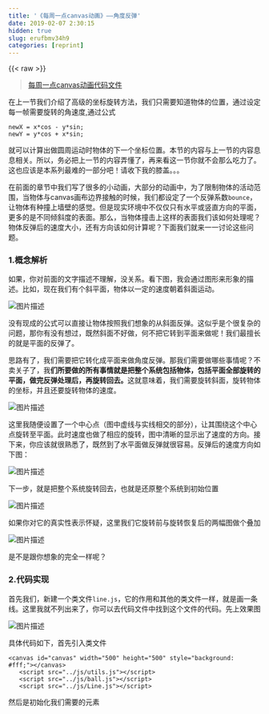 ```yaml
---
title: '《每周一点canvas动画》——角度反弹' 
date: 2019-02-07 2:30:15
hidden: true
slug: erufbmv34h9
categories: [reprint]
---
```


{{< raw >}}

                    
<blockquote><p><a href="https://github.com/supperjet/H5-Animation" rel="nofollow noreferrer" target="_blank">每周一点canvas动画代码文件</a></p></blockquote>
<p>在上一节我们介绍了高级的坐标旋转方法，我们只需要知道物体的位置，通过设定每一帧需要旋转的角速度,通过公式</p>
<div class="widget-codetool" style="display:none;">
      <div class="widget-codetool--inner">
      <span class="selectCode code-tool" data-toggle="tooltip" data-placement="top" title="" data-original-title="全选"></span>
      <span type="button" class="copyCode code-tool" data-toggle="tooltip" data-placement="top" data-clipboard-text="newX = x*cos - y*sin;
newY = y*cos + x*sin;" title="" data-original-title="复制"></span>
      <span type="button" class="saveToNote code-tool" data-toggle="tooltip" data-placement="top" title="" data-original-title="放进笔记"></span>
      </div>
      </div><pre class="bash hljs"><code class="bash">newX = x*cos - y*sin;
newY = y*cos + x*sin;</code></pre>
<p>就可以计算出做圆周运动时物体的下一个坐标位置。本节的内容与上一节的内容息息相关。所以，务必把上一节的内容弄懂了，再来看这一节你就不会那么吃力了。这也应该是本系列最难的一部分吧！请收下我的膝盖。。。</p>
<p>在前面的章节中我们写了很多的小动画，大部分的动画中，为了限制物体的活动范围，当物体与canvas画布边界接触的时候，我们都设定了一个反弹系数<code>bounce</code>，让物体有种撞上墙壁的感觉。但是现实环境中不仅仅只有水平或竖直方向的平面，更多的是不同倾斜度的表面。那么，当物体撞击上这样的表面我们该如何处理呢？物体反弹后的速度大小，还有方向该如何计算呢？下面我们就来一一讨论这些问题。</p>
<h3 id="articleHeader0">1.概念解析</h3>
<p>如果，你对前面的文字描述不理解，没关系。看下图，我会通过图形来形象的描述。比如，现在我们有个斜平面，物体以一定的速度朝着斜面运动。</p>
<p><span class="img-wrap"><img data-src="/img/bVy05I" src="https://static.alili.tech/img/bVy05I" alt="图片描述" title="图片描述" style="cursor: pointer; display: inline;"></span></p>
<p>没有现成的公式可以直接让物体按照我们想象的从斜面反弹。这似乎是个很复杂的问题，那你有没有想过，既然斜面不好做，何不把它转到平面来做呢！我们最擅长的就是平面的反弹了。</p>
<p>思路有了，我们需要把它转化成平面来做角度反弹。那我们需要做哪些事情呢？不卖关子了，我<strong>们所要做的所有事情就是把整个系统包括物体，包括平面全部旋转的平面，做完反弹处理后，再旋转回去。</strong>这就意味着，我们需要旋转斜面，旋转物体的坐标，并且还要旋转物体的速度。</p>
<p><span class="img-wrap"><img data-src="/img/bVy05M" src="https://static.alili.tech/img/bVy05M" alt="图片描述" title="图片描述" style="cursor: pointer; display: inline;"></span></p>
<p>这里我随便设置了一个中心点（图中虚线与实线相交的部分），让其围绕这个中心点旋转至平面。此时速度也做了相应的旋转，图中清晰的显示出了速度的方向。接下来，你应该就很熟悉了，既然到了水平面做反弹就很容易。反弹后的速度方向如下图：</p>
<p><span class="img-wrap"><img data-src="/img/bVy05N" src="https://static.alili.tech/img/bVy05N" alt="图片描述" title="图片描述" style="cursor: pointer; display: inline;"></span></p>
<p>下一步，就是把整个系统旋转回去，也就是还原整个系统到初始位置</p>
<p><span class="img-wrap"><img data-src="/img/bVy05O" src="https://static.alili.tech/img/bVy05O" alt="图片描述" title="图片描述" style="cursor: pointer; display: inline;"></span></p>
<p>如果你对它的真实性表示怀疑，这里我们它旋转前与旋转恢复后的两幅图做个叠加</p>
<p><span class="img-wrap"><img data-src="/img/bVy05R" src="https://static.alili.tech/img/bVy05R" alt="图片描述" title="图片描述" style="cursor: pointer;"></span></p>
<p>是不是跟你想象的完全一样呢？</p>
<h3 id="articleHeader1">2.代码实现</h3>
<p>首先我们，新建一个类文件<code>line.js</code>，它的作用和其他的类文件一样，就是画一条线。这里我就不列出来了，你可以去代码文件中找到这个文件的代码。先上效果图</p>
<p><span class="img-wrap"><img data-src="/img/bVy06r" src="https://static.alili.tech/img/bVy06r" alt="图片描述" title="图片描述" style="cursor: pointer;"></span></p>
<p>具体代码如下，首先引入类文件</p>
<div class="widget-codetool" style="display:none;">
      <div class="widget-codetool--inner">
      <span class="selectCode code-tool" data-toggle="tooltip" data-placement="top" title="" data-original-title="全选"></span>
      <span type="button" class="copyCode code-tool" data-toggle="tooltip" data-placement="top" data-clipboard-text="<canvas id=&quot;canvas&quot; width=&quot;500&quot; height=&quot;500&quot; style=&quot;background: #fff;&quot;></canvas>
   <script src=&quot;../js/utils.js&quot;></script>
   <script src=&quot;../js/ball.js&quot;></script>
   <script src=&quot;../js/Line.js&quot;></script>" title="" data-original-title="复制"></span>
      <span type="button" class="saveToNote code-tool" data-toggle="tooltip" data-placement="top" title="" data-original-title="放进笔记"></span>
      </div>
      </div><pre class="bash hljs"><code class="bash">&lt;canvas id=<span class="hljs-string">"canvas"</span> width=<span class="hljs-string">"500"</span> height=<span class="hljs-string">"500"</span> style=<span class="hljs-string">"background: #fff;"</span>&gt;&lt;/canvas&gt;
   &lt;script src=<span class="hljs-string">"../js/utils.js"</span>&gt;&lt;/script&gt;
   &lt;script src=<span class="hljs-string">"../js/ball.js"</span>&gt;&lt;/script&gt;
   &lt;script src=<span class="hljs-string">"../js/Line.js"</span>&gt;&lt;/script&gt;</code></pre>
<p>然后是初始化我们需要的元素</p>
<div class="widget-codetool" style="display:none;">
      <div class="widget-codetool--inner">
      <span class="selectCode code-tool" data-toggle="tooltip" data-placement="top" title="" data-original-title="全选"></span>
      <span type="button" class="copyCode code-tool" data-toggle="tooltip" data-placement="top" data-clipboard-text="<script>
       window.onload = function(){
           var canvas = document.getElementById('canvas'),
               context = canvas.getContext('2d'),
               ball = new Ball(20, &quot;red&quot;),
               line = new Line(0, 0, 300, 0),
               gravity = 0.2,                         //重力加速度
               bounce = -0.6,                         //反弹系数
               angleN = 10;                           //斜面的旋转角度
           
           ball.x = 100;
           ball.y = 100;
           
           line.x = 50;
           line.y = 300;
           line.rotation = angleN * Math.PI / 180;    //角度旋转
           
           //得到系统从斜面转到平面的cos和sin值(就是我们坐标旋转中的sin,cos值)
           var cos = Math.cos(line.rotation),         
               sin = Math.sin(line.rotation);
               
           //动画循环
           }
    </script>" title="" data-original-title="复制"></span>
      <span type="button" class="saveToNote code-tool" data-toggle="tooltip" data-placement="top" title="" data-original-title="放进笔记"></span>
      </div>
      </div><pre class="bash hljs"><code class="bash">&lt;script&gt;
       window.onload = <span class="hljs-function"><span class="hljs-title">function</span></span>(){
           var canvas = document.getElementById(<span class="hljs-string">'canvas'</span>),
               context = canvas.getContext(<span class="hljs-string">'2d'</span>),
               ball = new Ball(20, <span class="hljs-string">"red"</span>),
               line = new Line(0, 0, 300, 0),
               gravity = 0.2,                         //重力加速度
               bounce = -0.6,                         //反弹系数
               angleN = 10;                           //斜面的旋转角度
           
           ball.x = 100;
           ball.y = 100;
           
           line.x = 50;
           line.y = 300;
           line.rotation = angleN * Math.PI / 180;    //角度旋转
           
           //得到系统从斜面转到平面的cos和sin值(就是我们坐标旋转中的sin,cos值)
           var cos = Math.cos(line.rotation),         
               sin = Math.sin(line.rotation);
               
           //动画循环
           }
    &lt;/script&gt;</code></pre>
<p>小球的引入我就不解释了，Line有4个参数（x1,y1,x2,y2）,表示从(x1，y1)位置开始，至（x2,y2）位置画一条线。在代码中是从(0,0)到(300,0)，也就是画了一条长度为300的水平直线。然后，把它移动到(50, 300)的位置，并让其倾斜了一个角度。这样你就看到我们图中的斜线了。</p>
<p><span class="img-wrap"><img data-src="/img/bVy05S" src="https://static.alili.tech/img/bVy05S" alt="图片描述" title="图片描述" style="cursor: pointer; display: inline;"></span></p>
<p>下一步，就是我们的核心了</p>
<div class="widget-codetool" style="display:none;">
      <div class="widget-codetool--inner">
      <span class="selectCode code-tool" data-toggle="tooltip" data-placement="top" title="" data-original-title="全选"></span>
      <span type="button" class="copyCode code-tool" data-toggle="tooltip" data-placement="top" data-clipboard-text="(function drawFrame(){
               window.requestAnimationFrame(drawFrame, canvas);
               context.clearRect(0, 0, canvas.width, canvas.height);
               
               //球体运动
               ball.vy += gravity;            
               ball.x += ball.vx;                //初始为0，小球竖直往下落
               ball.y += ball.vy;
               
               //获取小球体与线的相对位置
               var x1 = ball.x - line.x,
                   y1 = ball.y - line.y,
                   
                   //旋转坐标
                   x2 = x1 * cos + y1 * sin,
                   y2 = y1 * cos - x1 * sin,
                   
                   //旋转速度
                   vx1 = ball.vx * cos + ball.vy * sin,
                   vy1 = ball.vy * cos - ball.vx * sin;
            
               
               //如果小球与斜面碰撞
               if(y2 > -ball.radius){
                   y2 = -ball.radius;              //重设小球的位置
                   vy1 *= bounce;                  //反弹
               }
               //
               x1 = x2 * cos - y2 * sin;           //位置旋转回去，注意公式变化
               y1 = y2 * cos + x2 * sin;
               ball.vx = vx1 * cos - vy1 * sin;    //速度旋转回去
               ball.vy = vy1 * cos + vx1 * sin;
               ball.x = line.x + x1;               //小球位置变化
               ball.y = line.y + y1;
               
               ball.draw(context);
               line.draw(context);
               
}())" title="" data-original-title="复制"></span>
      <span type="button" class="saveToNote code-tool" data-toggle="tooltip" data-placement="top" title="" data-original-title="放进笔记"></span>
      </div>
      </div><pre class="bash hljs"><code class="bash">(<span class="hljs-keyword">function</span> <span class="hljs-function"><span class="hljs-title">drawFrame</span></span>(){
               window.requestAnimationFrame(drawFrame, canvas);
               context.clearRect(0, 0, canvas.width, canvas.height);
               
               //球体运动
               ball.vy += gravity;            
               ball.x += ball.vx;                //初始为0，小球竖直往下落
               ball.y += ball.vy;
               
               //获取小球体与线的相对位置
               var x1 = ball.x - line.x,
                   y1 = ball.y - line.y,
                   
                   //旋转坐标
                   x2 = x1 * cos + y1 * sin,
                   y2 = y1 * cos - x1 * sin,
                   
                   //旋转速度
                   vx1 = ball.vx * cos + ball.vy * sin,
                   vy1 = ball.vy * cos - ball.vx * sin;
            
               
               //如果小球与斜面碰撞
               <span class="hljs-keyword">if</span>(y2 &gt; -ball.radius){
                   y2 = -ball.radius;              //重设小球的位置
                   vy1 *= bounce;                  //反弹
               }
               //
               x1 = x2 * cos - y2 * sin;           //位置旋转回去，注意公式变化
               y1 = y2 * cos + x2 * sin;
               ball.vx = vx1 * cos - vy1 * sin;    //速度旋转回去
               ball.vy = vy1 * cos + vx1 * sin;
               ball.x = line.x + x1;               //小球位置变化
               ball.y = line.y + y1;
               
               ball.draw(context);
               line.draw(context);
               
}())</code></pre>
<p>注意代码中，旋转回去的坐标旋转公式公式发生了变化。</p>
<h3 id="articleHeader2">3.代码优化</h3>
<p>注意上部分代码中，我们发生坐标旋转是在下面的条件下：</p>
<div class="widget-codetool" style="display:none;">
      <div class="widget-codetool--inner">
      <span class="selectCode code-tool" data-toggle="tooltip" data-placement="top" title="" data-original-title="全选"></span>
      <span type="button" class="copyCode code-tool" data-toggle="tooltip" data-placement="top" data-clipboard-text=" if(y2 > -ball.radius){
       //...
  }
" title="" data-original-title="复制"></span>
      <span type="button" class="saveToNote code-tool" data-toggle="tooltip" data-placement="top" title="" data-original-title="放进笔记"></span>
      </div>
      </div><pre class="bash hljs"><code class="bash"> <span class="hljs-keyword">if</span>(y2 &gt; -ball.radius){
       //...
  }
</code></pre>
<p>那上面的代码就有很大的问题了，我们在每一帧都做了坐标旋转，再旋转回去。其实完全没有必要，所以代码修改如下：</p>
<div class="widget-codetool" style="display:none;">
      <div class="widget-codetool--inner">
      <span class="selectCode code-tool" data-toggle="tooltip" data-placement="top" title="" data-original-title="全选"></span>
      <span type="button" class="copyCode code-tool" data-toggle="tooltip" data-placement="top" data-clipboard-text="...
    var x1 = ball.x - line.x,
        y1 = ball.y - line.y,
        y2 = y1*cos - x1*sin;
        
   
    if(y2 > -ball.radius){                       //只有当小球与平面接触时才做旋转
           var x2 = x1*cos + y1*sin;             //旋转 x 坐标
                      
           vx1 = ball.vx*cos + ball.vy*sin;      //旋转速度
           vy1 = ball.vy*cos - ball.vx*sin;
                      
            y2 = -ball.radius;
            vy1 *= bounce;
                      
           //所有东西旋转回去
           x1 = x2*cos - y2*sin;
           y1 = y2*cos + x2*sin;
           ball.vx = vx1*cos - vy1*sin;
           ball.vy = vy1*cos + vx1*sin;
           ball.x = line.x + x1;
           ball.y = line.y + y1;
}" title="" data-original-title="复制"></span>
      <span type="button" class="saveToNote code-tool" data-toggle="tooltip" data-placement="top" title="" data-original-title="放进笔记"></span>
      </div>
      </div><pre class="bash hljs"><code class="bash">...
    var x1 = ball.x - line.x,
        y1 = ball.y - line.y,
        y2 = y1*cos - x1*sin;
        
   
    <span class="hljs-keyword">if</span>(y2 &gt; -ball.radius){                       //只有当小球与平面接触时才做旋转
           var x2 = x1*cos + y1*sin;             //旋转 x 坐标
                      
           vx1 = ball.vx*cos + ball.vy*sin;      //旋转速度
           vy1 = ball.vy*cos - ball.vx*sin;
                      
            y2 = -ball.radius;
            vy1 *= bounce;
                      
           //所有东西旋转回去
           x1 = x2*cos - y2*sin;
           y1 = y2*cos + x2*sin;
           ball.vx = vx1*cos - vy1*sin;
           ball.vy = vy1*cos + vx1*sin;
           ball.x = line.x + x1;
           ball.y = line.y + y1;
}</code></pre>
<h3 id="articleHeader3">4.边界问题</h3>
<p>注意到在上面的效果中，当小球超出了斜面依然保持运动。而不是我们想象的掉落到地面上。为了修正这个问题，我们需要用到前面章节介绍的两个物体之间的边界检测方法，你应该很熟悉。</p>
<div class="widget-codetool" style="display:none;">
      <div class="widget-codetool--inner">
      <span class="selectCode code-tool" data-toggle="tooltip" data-placement="top" title="" data-original-title="全选"></span>
      <span type="button" class="copyCode code-tool" data-toggle="tooltip" data-placement="top" data-clipboard-text="//动画循环中
var bounds = line.getBounds(),
if( ball.x + ball.radius > bounds.x &amp;&amp; ball.x - ball.radius < bounds.x + bounds.width){
    if(y2 > -ball.radius){
       //....
    }
}" title="" data-original-title="复制"></span>
      <span type="button" class="saveToNote code-tool" data-toggle="tooltip" data-placement="top" title="" data-original-title="放进笔记"></span>
      </div>
      </div><pre class="bash hljs"><code class="bash">//动画循环中
var bounds = line.getBounds(),
<span class="hljs-keyword">if</span>( ball.x + ball.radius &gt; bounds.x &amp;&amp; ball.x - ball.radius &lt; bounds.x + bounds.width){
    <span class="hljs-keyword">if</span>(y2 &gt; -ball.radius){
       //....
    }
}</code></pre>
<p>效果如下：<br><span class="img-wrap"><img data-src="/img/bVy05Y" src="https://static.alili.tech/img/bVy05Y" alt="图片描述" title="图片描述" style="cursor: pointer;"></span></p>
<h3 id="articleHeader4">5.更多动效</h3>
<p>1.用鼠标控制斜面的角度</p>
<p><span class="img-wrap"><img data-src="/img/bVy053" src="https://static.alili.tech/img/bVy053" alt="图片描述" title="图片描述" style="cursor: pointer;"></span></p>
<p>2.多斜面撞击<br><span class="img-wrap"><img data-src="/img/bVy056" src="https://static.alili.tech/img/bVy056" alt="图片描述" title="图片描述" style="cursor: pointer;"></span></p>
<h3 id="articleHeader5">6.总结</h3>
<p>本章的重点公式就是一个坐标旋转</p>
<div class="widget-codetool" style="display:none;">
      <div class="widget-codetool--inner">
      <span class="selectCode code-tool" data-toggle="tooltip" data-placement="top" title="" data-original-title="全选"></span>
      <span type="button" class="copyCode code-tool" data-toggle="tooltip" data-placement="top" data-clipboard-text="
newX = x*cos - y*sin;
newY = y*cos + x*sin;

//旋转回去
newX = x*cos + y*sin;
newY = y*cos - x*sin;" title="" data-original-title="复制"></span>
      <span type="button" class="saveToNote code-tool" data-toggle="tooltip" data-placement="top" title="" data-original-title="放进笔记"></span>
      </div>
      </div><pre class="bash hljs"><code class="bash">
newX = x*cos - y*sin;
newY = y*cos + x*sin;

//旋转回去
newX = x*cos + y*sin;
newY = y*cos - x*sin;</code></pre>

                
{{< /raw >}}

# 版权声明
本文资源来源互联网，仅供学习研究使用，版权归该资源的合法拥有者所有，

本文仅用于学习、研究和交流目的。转载请注明出处、完整链接以及原作者。

原作者若认为本站侵犯了您的版权，请联系我们，我们会立即删除！

## 原文标题
《每周一点canvas动画》——角度反弹

## 原文链接
[https://segmentfault.com/a/1190000005923374](https://segmentfault.com/a/1190000005923374)

